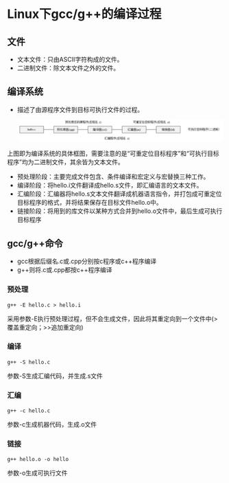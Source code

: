 # Linux下gcc/g++的编译过程

##  文件

- 文本文件：只由ASCII字符构成的文件。
- 二进制文件：除文本文件之外的文件。

## 编译系统

- 描述了由源程序文件到目标可执行文件的过程。

  ![fig1](./figure1.jpg)

上图即为编译系统的具体框图，需要注意的是“可重定位目标程序”和“可执行目标程序”均为二进制文件，其余皆为文本文件。
- 预处理阶段：主要完成文件包含、条件编译和宏定义与宏替换三种工作。
- 编译阶段：将hello.i文件翻译成hello.s文件，即汇编语言的文本文件。
- 汇编阶段：汇编器将hello.s文本文件翻译成机器语言指令，并打包成可重定位目标程序的格式，并将结果保存在目标文件hello.o中。
- 链接阶段：将用到的库文件以某种方式合并到hello.o文件中，最后生成可执行目标程序

## gcc/g++命令

- gcc根据后缀名.c或.cpp分别按c程序或c++程序编译
- g++则将.c或.cpp都按c++程序编译

### 预处理

~~~
g++ -E hello.c > hello.i
~~~

采用参数-E执行预处理过程，但不会生成文件，因此将其重定向到一个文件中(>覆盖重定向；>>追加重定向)

### 编译

~~~
g++ -S hello.c
~~~

参数-S生成汇编代码，并生成.s文件

### 汇编

~~~
g++ -c hello.c
~~~

参数-c生成机器代码，生成.o文件

### 链接

~~~
g++ hello.o -o hello
~~~

参数-o生成可执行文件